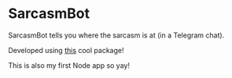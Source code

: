# SarcasmBot
SarcasmBot tells you where the sarcasm is at (in a Telegram chat). 

Developed using [this](https://github.com/yagop/node-telegram-bot-api) cool package!

This is also my first Node app so yay!
